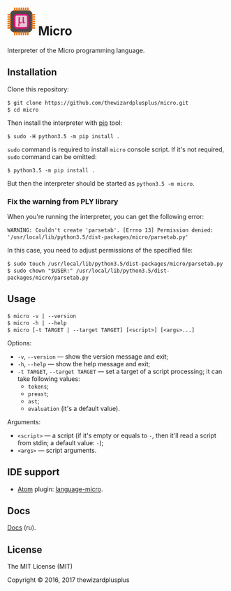 # ![](docs/logo/logo.png) Micro

Interpreter of the Micro programming language.

## Installation

Clone this repository:

```
$ git clone https://github.com/thewizardplusplus/micro.git
$ cd micro
```

Then install the interpreter with [pip](https://pip.pypa.io/) tool:

```
$ sudo -H python3.5 -m pip install .
```

`sudo` command is required to install `micro` console script. If it's not required, `sudo` command can be omitted:

```
$ python3.5 -m pip install .
```

But then the interpreter should be started as `python3.5 -m micro`.

### Fix the warning from PLY library

When you're running the interpreter, you can get the following error:

```
WARNING: Couldn't create 'parsetab'. [Errno 13] Permission denied: '/usr/local/lib/python3.5/dist-packages/micro/parsetab.py'
```

In this case, you need to adjust permissions of the specified file:

```
$ sudo touch /usr/local/lib/python3.5/dist-packages/micro/parsetab.py
$ sudo chown "$USER:" /usr/local/lib/python3.5/dist-packages/micro/parsetab.py
```

## Usage

```
$ micro -v | --version
$ micro -h | --help
$ micro [-t TARGET | --target TARGET] [<script>] [<args>...]
```

Options:

* `-v`, `--version` &mdash; show the version message and exit;
* `-h`, `--help` &mdash; show the help message and exit;
* `-t TARGET`, `--target TARGET` &mdash; set a target of a script processing; it can take following values:
	* `tokens`;
	* `preast`;
	* `ast`;
	* `evaluation` (it's a default value).

Arguments:

* `<script>` &mdash; a script (if it's empty or equals to `-`, then it'll read a script from stdin; a default value: `-`);
* `<args>` &mdash; script arguments.

## IDE support

* [Atom](http://atom.io/) plugin: [language-micro](tools/atom-plugin/language-micro).

## Docs

[Docs](docs/) (ru).

## License

The MIT License (MIT)

Copyright &copy; 2016, 2017 thewizardplusplus
